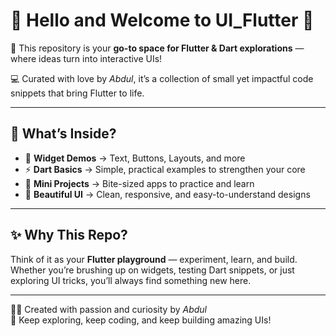 # 👋 Hello and Welcome to **UI_Flutter** 🌈  

🚀 This repository is your **go-to space for Flutter & Dart explorations** — where ideas turn into interactive UIs!  

💻 Curated with love by *Abdul*, it’s a collection of small yet impactful code snippets that bring Flutter to life.  

---

## 🌟 What’s Inside?
- 🧩 **Widget Demos** → Text, Buttons, Layouts, and more  
- ⚡ **Dart Basics** → Simple, practical examples to strengthen your core  
- 🎯 **Mini Projects** → Bite-sized apps to practice and learn  
- 🎨 **Beautiful UI** → Clean, responsive, and easy-to-understand designs  

---

## ✨ Why This Repo?
Think of it as your **Flutter playground** — experiment, learn, and build. Whether you’re brushing up on widgets, testing Dart snippets, or just exploring UI tricks, you’ll always find something new here.  

---

👩‍💻 Created with passion and curiosity by *Abdul*  
📌 Keep exploring, keep coding, and keep building amazing UIs!  
